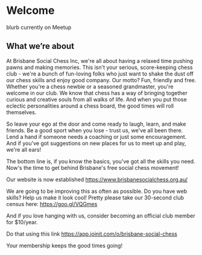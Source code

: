 # Welcome

blurb currently on Meetup

## What we’re about

At Brisbane Social Chess Inc, we're all about having a relaxed time pushing pawns and making memories. This isn't your serious, score-keeping chess club - we're a bunch of fun-loving folks who just want to shake the dust off our chess skills and enjoy good company. Our motto? Fun, friendly and free. Whether you're a chess newbie or a seasoned grandmaster, you're welcome in our club. We know that chess has a way of bringing together curious and creative souls from all walks of life. And when you put those eclectic personalities around a chess board, the good times will roll themselves.

So leave your ego at the door and come ready to laugh, learn, and make friends. Be a good sport when you lose - trust us, we've all been there. Lend a hand if someone needs a coaching or just some encouragement. And if you've got suggestions on new places for us to meet up and play, we're all ears!

The bottom line is, if you know the basics, you've got all the skills you need. Now's the time to get behind Brisbane's free social chess movement!

Our website is now established https://www.brisbanesocialchess.org.au/

We are going to be improving this as often as possible. Do you have web skills? Help us make it look cool!
Pretty please take our 30-second club census here: https://goo.gl/VQGmes

And if you love hanging with us, consider becoming an official club member for $10/year.

Do that using this link https://app.joinit.com/o/brisbane-social-chess

Your membership keeps the good times going!

